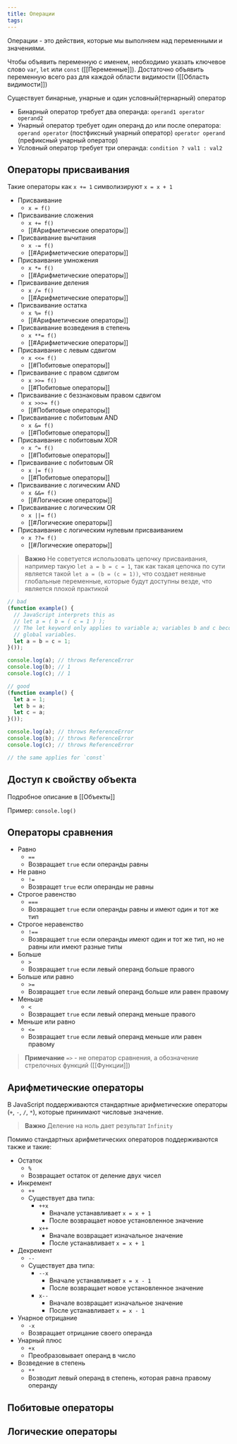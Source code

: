 ```yaml
---
title: Операции
tags:
---
```

Операции - это действия, которые мы выполняем над переменными и значениями. 

Чтобы объявить переменную с именем, необходимо указать ключевое слово `var`, `let` или `const` ([[Переменные]]). Достаточно объявить переменную всего раз для каждой области видимости ([[Область видимости]])


Существует бинарные, унарные и один условный(тернарный) оператор
- Бинарный оператор требует два операнда: `operand1 operator operand2`
- Унарный оператор требует один операнд до или после оператора: `operand operator` (постфиксный унарный оператор) `operator operand` (префиксный унарный оператор)
- Условный оператор требует три операнда: `condition ? val1 : val2`
## Операторы присваивания
Такие операторы как `x += 1` символизируют `x = x + 1`

- Присваивание 
	- `x = f()` 
- Присваивание сложения
	- `x += f()`
	- [[#Арифметические операторы]] 
- Присваивание вычитания 
	- `x -= f()` 
	- [[#Арифметические операторы]] 
- Присваивание умножения 
	- `x *= f()` 
	- [[#Арифметические операторы]] 
- Присваивание деления 
	- `x /= f()` 
	- [[#Арифметические операторы]] 
- Присваивание остатка 
	- `x %= f()` 
	- [[#Арифметические операторы]] 
- Присваивание возведения в степень 
	- `x **= f()` 
	- [[#Арифметические операторы]]
- Присваивание с левым сдвигом 
	- `x <<= f()` 
	- [[#Побитовые операторы]] 
- Присваивание с правом сдвигом 
	- `x >>= f()` 
	- [[#Побитовые операторы]]
- Присваивание с беззнаковым правом сдвигом 
	- `x >>>= f()` 
	- [[#Побитовые операторы]] 
- Присваивание с побитовым AND 
	- `x &= f()` 
	- [[#Побитовые операторы]]
- Присваивание с побитовым XOR 
	- `x ^= f()` 
	- [[#Побитовые операторы]]
- Присваивание с побитовым OR 
	- `x |= f()` 
	- [[#Побитовые операторы]] 
- Присваивание с логическим AND 
	- `x &&= f()` 
	- [[#Логические операторы]] 
- Присваивание с логическим OR 
	- `x ||= f()` 
	- [[#Логические операторы]] 
- Присваивание с логическим нулевым присваиванием 
	- `x ??= f()` 
	- [[#Логические операторы]]

> **Важно**
> Не советуется использовать цепочку присваивания, например такую `let a = b = c = 1`, так как такая цепочка по сути является такой `let a = (b = (c = 1))`, что создает неявные глобальные переменные, которые будут  доступны везде, что является плохой практикой
```js
// bad
(function example() {
  // JavaScript interprets this as
  // let a = ( b = ( c = 1 ) );
  // The let keyword only applies to variable a; variables b and c become
  // global variables.
  let a = b = c = 1;
}());

console.log(a); // throws ReferenceError
console.log(b); // 1
console.log(c); // 1

// good
(function example() {
  let a = 1;
  let b = a;
  let c = a;
}());

console.log(a); // throws ReferenceError
console.log(b); // throws ReferenceError
console.log(c); // throws ReferenceError

// the same applies for `const`
```

## Доступ к свойству объекта
Подробное описание в [[Объекты]]

Пример: `console.log()`

## Операторы сравнения
- Равно
	- `==`
	- Возвращает `true` если операнды равны
- Не равно
	- `!=`
	- Возвращет `true` если операнды не равны
- Строгое равенство
	- `===`
	- Возвращает `true` если операнды равны и имеют один и тот же тип
- Строгое неравенство
	- `!==`
	- Возвращает `true` если операнды имеют один и тот же тип, но не равны или имеют разные типы
- Больше
	- `>`
	- Возвращает `true` если левый операнд больше правого
- Больше или равно
	- `>=`
	- Возвращает `true` если левый операнд больше или равен правому
- Меньше
	- `<`
	- Возвращает `true` если левый операнд меньше правого
- Меньше или равно
	- `<=`
	- Возвращает `true` если левый операнд меньше или равен правому

> **Примечание**
> `=>` - не оператор сравнения, а обозначение стрелочных функций ([[Функции]])
## Арифметические операторы
В JavaScript поддерживаются стандартные арифметические операторы (`+`, `-`, `/`, `*`), которые принимают числовые значение.

> **Важно**
> Деление на ноль дает результат `Infinity`

Помимо стандартных арифметических операторов поддерживаются также и такие:
- Остаток
	- `%`
	- Возвращает остаток от деление двух чисел
- Инкремент
	- `++`
	- Существует два типа:
		- `++x`
			- Вначале устанавливает `x = x + 1`
			- После возвращает новое установленное значение 
		- `x++`
			- Вначале возвращает изначальное значение 
			- После устанавливает `x = x + 1`
- Декремент
	- `--`
	- Существует два типа:
		- `--x`
			- Вначале устанавливает `x = x - 1`
			- После возвращает новое установленное значение 
		- `x--`
			- Вначале возвращает изначальное значение 
			- После устанавливает `x = x - 1`
- Унарное отрицание
	- `-x`
	- Возвращает отрицание своего операнда
- Унарный плюс
	- `+x`
	- Преобразовывает операнд в число
- Возведение в степень
	- `**`
	- Возводит левый операнд в степень, которая равна правому операнду
## Побитовые операторы


## Логические операторы